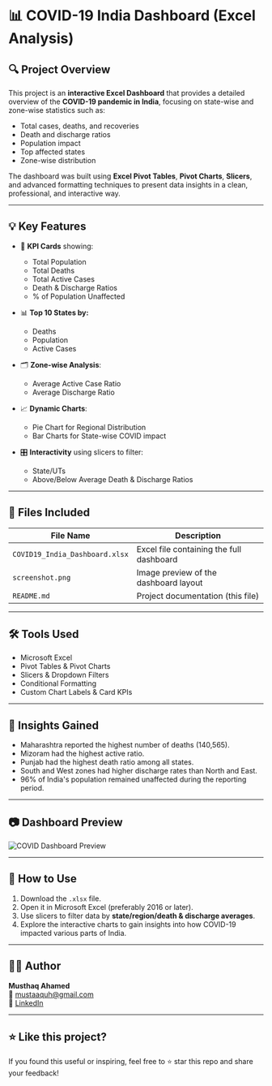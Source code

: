 # 📊 COVID-19 India Dashboard (Excel Analysis)

## 🔍 Project Overview

This project is an **interactive Excel Dashboard** that provides a detailed overview of the **COVID-19 pandemic in India**, focusing on state-wise and zone-wise statistics such as:
- Total cases, deaths, and recoveries
- Death and discharge ratios
- Population impact
- Top affected states
- Zone-wise distribution

The dashboard was built using **Excel Pivot Tables**, **Pivot Charts**, **Slicers**, and advanced formatting techniques to present data insights in a clean, professional, and interactive way.

---

## 💡 Key Features

- 📌 **KPI Cards** showing:
  - Total Population
  - Total Deaths
  - Total Active Cases
  - Death & Discharge Ratios
  - % of Population Unaffected

- 📊 **Top 10 States by:**
  - Deaths
  - Population
  - Active Cases

- 🗂 **Zone-wise Analysis**:
  - Average Active Case Ratio
  - Average Discharge Ratio

- 📈 **Dynamic Charts**:
  - Pie Chart for Regional Distribution
  - Bar Charts for State-wise COVID impact

- 🎛️ **Interactivity** using slicers to filter:
  - State/UTs
  - Above/Below Average Death & Discharge Ratios

---

## 📁 Files Included

| File Name                    | Description                              |
|-----------------------------|------------------------------------------|
| `COVID19_India_Dashboard.xlsx` | Excel file containing the full dashboard |
| `screenshot.png`            | Image preview of the dashboard layout     |
| `README.md`                 | Project documentation (this file)        |

---

## 🛠️ Tools Used

- Microsoft Excel
- Pivot Tables & Pivot Charts
- Slicers & Dropdown Filters
- Conditional Formatting
- Custom Chart Labels & Card KPIs

---

## 📌 Insights Gained

- Maharashtra reported the highest number of deaths (140,565).
- Mizoram had the highest active ratio.
- Punjab had the highest death ratio among all states.
- South and West zones had higher discharge rates than North and East.
- 96% of India's population remained unaffected during the reporting period.

---

## 📷 Dashboard Preview

![COVID Dashboard Preview](screenshot.png)

---

## 🚀 How to Use

1. Download the `.xlsx` file.
2. Open it in Microsoft Excel (preferably 2016 or later).
3. Use slicers to filter data by **state/region/death & discharge averages**.
4. Explore the interactive charts to gain insights into how COVID-19 impacted various parts of India.

---

## 👨‍💻 Author

**Musthaq Ahamed**  
📧 [mustaaquh@gmail.com](mailto:mustaaquh@gmail.com)  
🔗 [LinkedIn](https://www.linkedin.com/in/musthaq11)

---

## ⭐ Like this project?

If you found this useful or inspiring, feel free to ⭐ star this repo and share your feedback!

